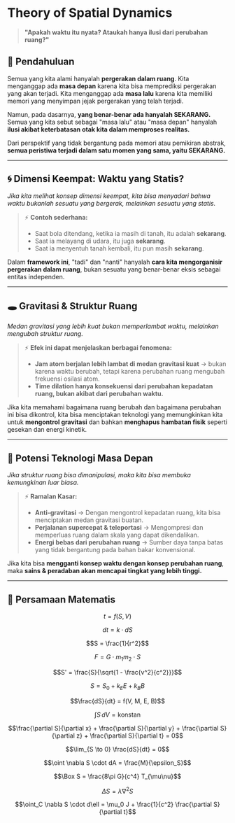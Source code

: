 # Theory of Spatial Dynamics

> **"Apakah waktu itu nyata? Ataukah hanya ilusi dari perubahan ruang?"**  

## 📖 Pendahuluan  

Semua yang kita alami hanyalah **pergerakan dalam ruang**. Kita menganggap ada **masa depan** karena kita bisa memprediksi pergerakan yang akan terjadi. Kita menganggap ada **masa lalu** karena kita memiliki memori yang menyimpan jejak pergerakan yang telah terjadi.  

Namun, pada dasarnya, **yang benar-benar ada hanyalah SEKARANG.** Semua yang kita sebut sebagai "masa lalu" atau "masa depan" hanyalah **ilusi akibat keterbatasan otak kita dalam memproses realitas.**  

Dari perspektif yang tidak bergantung pada memori atau pemikiran abstrak, **semua peristiwa terjadi dalam satu momen yang sama, yaitu SEKARANG.**  

---

## 🌀 **Dimensi Keempat: Waktu yang Statis?**  

*Jika kita melihat konsep dimensi keempat, kita bisa menyadari bahwa waktu bukanlah sesuatu yang bergerak, melainkan sesuatu yang statis.* 

> ⚡ **Contoh sederhana:**  
> - Saat bola ditendang, ketika ia masih di tanah, itu adalah **sekarang**.  
> - Saat ia melayang di udara, itu juga **sekarang**.  
> - Saat ia menyentuh tanah kembali, itu pun masih **sekarang**.  

Dalam **framework ini**, "tadi" dan "nanti" hanyalah **cara kita mengorganisir pergerakan dalam ruang**, bukan sesuatu yang benar-benar eksis sebagai entitas independen.  

---

## 🕳 **Gravitasi & Struktur Ruang**  

*Medan gravitasi yang lebih kuat bukan memperlambat waktu, melainkan mengubah struktur ruang.* 

> ⚡ **Efek ini dapat menjelaskan berbagai fenomena:**  
> - **Jam atom berjalan lebih lambat di medan gravitasi kuat** → bukan karena waktu berubah, tetapi karena perubahan ruang mengubah frekuensi osilasi atom.  
> - **Time dilation hanya konsekuensi dari perubahan kepadatan ruang, bukan akibat dari perubahan waktu.**  

Jika kita memahami bagaimana ruang berubah dan bagaimana perubahan ini bisa dikontrol, kita bisa menciptakan teknologi yang memungkinkan kita untuk **mengontrol gravitasi** dan bahkan **menghapus hambatan fisik** seperti gesekan dan energi kinetik.  

---

## 🚀 **Potensi Teknologi Masa Depan**  

*Jika struktur ruang bisa dimanipulasi, maka kita bisa membuka kemungkinan luar biasa.* 

> ⚡ **Ramalan Kasar:**
> - **Anti-gravitasi** → Dengan mengontrol kepadatan ruang, kita bisa menciptakan medan gravitasi buatan.  
> - **Perjalanan supercepat & teleportasi** → Mengompresi dan memperluas ruang dalam skala yang dapat dikendalikan. 
> - **Energi bebas dari perubahan ruang** → Sumber daya tanpa batas yang tidak bergantung pada bahan bakar konvensional.  

Jika kita bisa **mengganti konsep waktu dengan konsep perubahan ruang**, maka **sains & peradaban akan mencapai tingkat yang lebih tinggi.**  

---

## 🔬 **Persamaan Matematis**  

```math
t = f(S, V)
```
```math
dt = k \cdot dS
```
```math
S = \frac{1}{r^2}
```
```math
F = G \cdot m_1 m_2 \cdot S
```
```math
S' = \frac{S}{\sqrt{1 - \frac{v^2}{c^2}}}
```
```math
S = S_0 + k_E E + k_B B
```
```math
\frac{dS}{dt} = f(V, M, E, B)
```
```math
\int S \, dV = \text{konstan}
```
```math
\frac{\partial S}{\partial x} + \frac{\partial S}{\partial y} + \frac{\partial S}{\partial z} + \frac{\partial S}{\partial t} = 0
```
```math
\lim_{S \to 0} \frac{dS}{dt} = 0
```
```math
\oint \nabla S \cdot dA = \frac{M}{\epsilon_S}
```
```math
\Box S = \frac{8\pi G}{c^4} T_{\mu\nu}
```
```math
\Delta S = \lambda \nabla^2 S
```
```math
\oint_C \nabla S \cdot d\ell = \mu_0 J + \frac{1}{c^2} \frac{\partial S}{\partial t}
```
